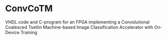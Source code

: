 # ConvCoTM
VHDL code and C-program for an FPGA implementing a Convolutional Coalesced Tsetlin Machine-based Image Classification Accelerator with On-Device Training
